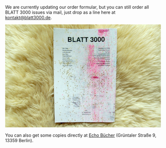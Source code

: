 We are currently updating our order formular, but you can still order all BLATT 3000 issues via mail, just drop as a line here at [kontakt@blatt3000.de](mailto:kontakt@blatt3000.de).

![BLATT 3000](/assets/images/blatt3000-issue.png)

You can also get some copies directly at [Echo Bücher](https://echobuecher.com/) (Grüntaler Straße 9, 13359 Berlin).
